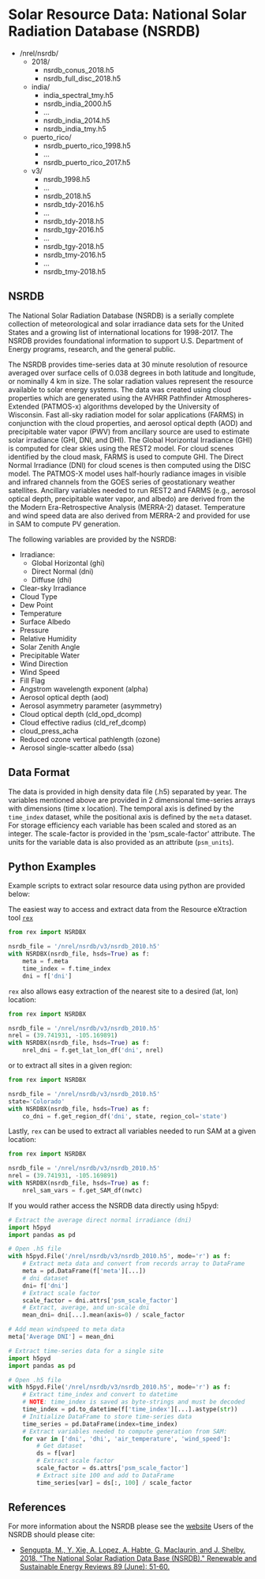 # Solar Resource Data: National Solar Radiation Database (NSRDB)

- /nrel/nsrdb/
  - 2018/
    - nsrdb_conus_2018.h5
    - nsrdb_full_disc_2018.h5
  - india/
    - india_spectral_tmy.h5
    - nsrdb_india_2000.h5
    - ...
    - nsrdb_india_2014.h5
    - nsrdb_india_tmy.h5
  - puerto_rico/
    - nsrdb_puerto_rico_1998.h5
    - ...
    - nsrdb_puerto_rico_2017.h5
  - v3/
    - nsrdb_1998.h5
    - ...
    - nsrdb_2018.h5
    - nsrdb_tdy-2016.h5
    - ...
    - nsrdb_tdy-2018.h5
    - nsrdb_tgy-2016.h5
    - ...
    - nsrdb_tgy-2018.h5
    - nsrdb_tmy-2016.h5
    - ...
    - nsrdb_tmy-2018.h5

## NSRDB

The National Solar Radiation Database (NSRDB) is a serially complete collection
of meteorological and solar irradiance data sets for the United States and a
growing list of international locations for 1998-2017. The NSRDB provides
foundational information to support U.S. Department of Energy programs,
research, and the general public.

The NSRDB provides time-series data at 30 minute resolution of resource
averaged over surface cells of 0.038 degrees in both latitude and longitude,
or nominally 4 km in size. The solar radiation values represent the resource
available to solar energy systems. The data was created using cloud properties
which are generated using the AVHRR Pathfinder Atmospheres-Extended (PATMOS-x)
algorithms developed by the University of Wisconsin. Fast all-sky radiation
model for solar applications (FARMS) in conjunction with the cloud properties,
and aerosol optical depth (AOD) and precipitable water vapor (PWV) from
ancillary source are used to estimate solar irradiance (GHI, DNI, and DHI).
The Global Horizontal Irradiance (GHI) is computed for clear skies using the
REST2 model. For cloud scenes identified by the cloud mask, FARMS is used to
compute GHI. The Direct Normal Irradiance (DNI) for cloud scenes is then
computed using the DISC model. The PATMOS-X model uses half-hourly radiance
images in visible and infrared channels from the GOES series of geostationary
weather satellites.  Ancillary variables needed to run REST2 and FARMS (e.g.,
aerosol optical depth, precipitable water vapor, and albedo) are derived from
the the Modern Era-Retrospective Analysis (MERRA-2) dataset. Temperature and
wind speed data are also derived from MERRA-2 and provided for use in SAM to
compute PV generation.

The following variables are provided by the NSRDB:
- Irradiance:
    - Global Horizontal (ghi)
    - Direct Normal (dni)
    - Diffuse (dhi)
- Clear-sky Irradiance
- Cloud Type
- Dew Point
- Temperature
- Surface Albedo
- Pressure
- Relative Humidity
- Solar Zenith Angle
- Precipitable Water
- Wind Direction
- Wind Speed
- Fill Flag
- Angstrom wavelength exponent (alpha)
- Aerosol optical depth (aod)
- Aerosol asymmetry parameter (asymmetry)
- Cloud optical depth (cld_opd_dcomp)
- Cloud effective radius (cld_ref_dcomp)
- cloud_press_acha
- Reduced ozone vertical pathlength (ozone)
- Aerosol single-scatter albedo (ssa)

## Data Format

The data is provided in high density data file (.h5) separated by year.  The
variables mentioned above are provided in 2 dimensional time-series arrays with
dimensions (time x location). The temporal axis is defined by the `time_index`
dataset, while the positional axis is defined by the `meta` dataset. For
storage efficiency each variable has been scaled and stored as an integer. The
scale-factor is provided in the 'psm_scale-factor' attribute.  The units for
the variable data is also provided as an attribute (`psm_units`).

## Python Examples

Example scripts to extract solar resource data using python are provided below:

The easiest way to access and extract data from the Resource eXtraction tool
[`rex`](https://github.com/nrel/rex)

```python
from rex import NSRDBX

nsrdb_file = '/nrel/nsrdb/v3/nsrdb_2010.h5'
with NSRDBX(nsrdb_file, hsds=True) as f:
    meta = f.meta
    time_index = f.time_index
    dni = f['dni']
```

`rex` also allows easy extraction of the nearest site to a desired (lat, lon)
location:

```python
from rex import NSRDBX

nsrdb_file = '/nrel/nsrdb/v3/nsrdb_2010.h5'
nrel = (39.741931, -105.169891)
with NSRDBX(nsrdb_file, hsds=True) as f:
    nrel_dni = f.get_lat_lon_df('dni', nrel)
```

or to extract all sites in a given region:

```python
from rex import NSRDBX

nsrdb_file = '/nrel/nsrdb/v3/nsrdb_2010.h5'
state='Colorado'
with NSRDBX(nsrdb_file, hsds=True) as f:
    co_dni = f.get_region_df('dni', state, region_col='state')
```

Lastly, `rex` can be used to extract all variables needed to run SAM at a given
location:

```python
from rex import NSRDBX

nsrdb_file = '/nrel/nsrdb/v3/nsrdb_2010.h5'
nrel = (39.741931, -105.169891)
with NSRDBX(nsrdb_file, hsds=True) as f:
    nrel_sam_vars = f.get_SAM_df(nwtc)
```

If you would rather access the NSRDB data directly using h5pyd:

```python
# Extract the average direct normal irradiance (dni)
import h5pyd
import pandas as pd

# Open .h5 file
with h5pyd.File('/nrel/nsrdb/v3/nsrdb_2010.h5', mode='r') as f:
    # Extract meta data and convert from records array to DataFrame
    meta = pd.DataFrame(f['meta'][...])
    # dni dataset
    dni= f['dni']
    # Extract scale factor
    scale_factor = dni.attrs['psm_scale_factor']
    # Extract, average, and un-scale dni
    mean_dni= dni[...].mean(axis=0) / scale_factor

# Add mean windspeed to meta data
meta['Average DNI'] = mean_dni
```

```python
# Extract time-series data for a single site
import h5pyd
import pandas as pd

# Open .h5 file
with h5pyd.File('/nrel/nsrdb/v3/nsrdb_2010.h5', mode='r') as f:
    # Extract time_index and convert to datetime
    # NOTE: time_index is saved as byte-strings and must be decoded
    time_index = pd.to_datetime(f['time_index'][...].astype(str))
    # Initialize DataFrame to store time-series data
    time_series = pd.DataFrame(index=time_index)
    # Extract variables needed to compute generation from SAM:
    for var in ['dni', 'dhi', 'air_temperature', 'wind_speed']:
    	# Get dataset
    	ds = f[var]
    	# Extract scale factor
    	scale_factor = ds.attrs['psm_scale_factor']
    	# Extract site 100 and add to DataFrame
    	time_series[var] = ds[:, 100] / scale_factor
```

## References

For more information about the NSRDB please see the
[website](https://nsrdb.nrel.gov/)
Users of the NSRDB should please cite:
- [Sengupta, M., Y. Xie, A. Lopez, A. Habte, G. Maclaurin, and J. Shelby. 2018. "The National Solar Radiation Data Base (NSRDB)." Renewable and Sustainable Energy Reviews  89 (June): 51-60.](https://www.sciencedirect.com/science/article/pii/S136403211830087X?via%3Dihub)